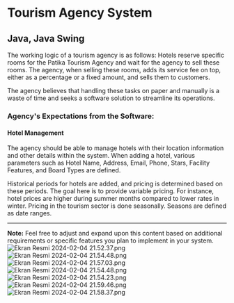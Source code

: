 # Tourism Agency System

## Java, Java Swing

The working logic of a tourism agency is as follows: Hotels reserve specific rooms for the Patika Tourism Agency and wait for the agency to sell these rooms. The agency, when selling these rooms, adds its service fee on top, either as a percentage or a fixed amount, and sells them to customers.

The agency believes that handling these tasks on paper and manually is a waste of time and seeks a software solution to streamline its operations.

### Agency's Expectations from the Software:

#### Hotel Management
The agency should be able to manage hotels with their location information and other details within the system. When adding a hotel, various parameters such as Hotel Name, Address, Email, Phone, Stars, Facility Features, and Board Types are defined.

Historical periods for hotels are added, and pricing is determined based on these periods. The goal here is to provide variable pricing. For instance, hotel prices are higher during summer months compared to lower rates in winter. Pricing in the tourism sector is done seasonally. Seasons are defined as date ranges.

---

**Note:** Feel free to adjust and expand upon this content based on additional requirements or specific features you plan to implement in your system.
![Ekran Resmi 2024-02-04 21.52.37.png](..%2F..%2FEkran%20Resmi%202024-02-04%2021.52.37.png)![Ekran Resmi 2024-02-04 21.54.48.png](..%2F..%2FEkran%20Resmi%202024-02-04%2021.54.48.png)![Ekran Resmi 2024-02-04 21.57.03.png](..%2F..%2FEkran%20Resmi%202024-02-04%2021.57.03.png)![Ekran Resmi 2024-02-04 21.54.48.png](..%2F..%2FEkran%20Resmi%202024-02-04%2021.54.48.png)![Ekran Resmi 2024-02-04 21.54.23.png](..%2F..%2FEkran%20Resmi%202024-02-04%2021.54.23.png)![Ekran Resmi 2024-02-04 21.59.46.png](..%2F..%2FEkran%20Resmi%202024-02-04%2021.59.46.png)![Ekran Resmi 2024-02-04 21.58.37.png](..%2F..%2FEkran%20Resmi%202024-02-04%2021.58.37.png)

